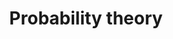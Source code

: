 ---
layout: posts_by_category
categories: probability-theory
title: Probability theory
permalink: /category/probability-theory
---